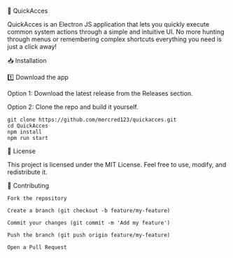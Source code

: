 📌 QuickAcces

QuickAcces is an Electron JS application that lets you quickly execute common system actions through a simple and intuitive UI.
No more hunting through menus or remembering complex shortcuts everything you need is just a click away!

📥 Installation

1️⃣ Download the app

   Option 1: Download the latest release from the Releases section.

   Option 2: Clone the repo and build it yourself.

    git clone https://github.com/mercred123/quickacces.git
    cd QuickAcces
    npm install
    npm run start

📄 License

This project is licensed under the MIT License.
Feel free to use, modify, and redistribute it.


🤝 Contributing

    Fork the repository

    Create a branch (git checkout -b feature/my-feature)

    Commit your changes (git commit -m 'Add my feature')

    Push the branch (git push origin feature/my-feature)

    Open a Pull Request